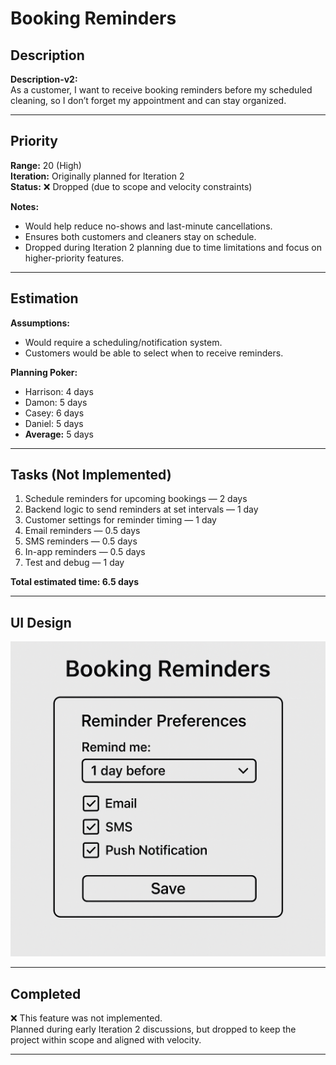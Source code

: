 # Booking Reminders

## Description
**Description-v2:**  
As a customer, I want to receive booking reminders before my scheduled cleaning, so I don’t forget my appointment and can stay organized.

---

## Priority
**Range:** 20 (High)  
**Iteration:** Originally planned for Iteration 2  
**Status:** ❌ Dropped (due to scope and velocity constraints)

**Notes:**  
- Would help reduce no-shows and last-minute cancellations.  
- Ensures both customers and cleaners stay on schedule.  
- Dropped during Iteration 2 planning due to time limitations and focus on higher-priority features.

---

## Estimation
**Assumptions:**  
- Would require a scheduling/notification system.  
- Customers would be able to select when to receive reminders.

**Planning Poker:**  
- Harrison: 4 days  
- Damon: 5 days  
- Casey: 6 days  
- Daniel: 5 days  
- **Average:** 5 days

---

## Tasks (Not Implemented)
1. Schedule reminders for upcoming bookings — 2 days  
2. Backend logic to send reminders at set intervals — 1 day  
3. Customer settings for reminder timing — 1 day  
4. Email reminders — 0.5 days  
5. SMS reminders — 0.5 days  
6. In-app reminders — 0.5 days  
7. Test and debug — 1 day  

**Total estimated time: 6.5 days**

---

## UI Design  
![Booking Reminder Mockup](/iterations/images/booking_reminder_mockup.png)

---

## Completed  
❌ This feature was not implemented.  
Planned during early Iteration 2 discussions, but dropped to keep the project within scope and aligned with velocity.

---
